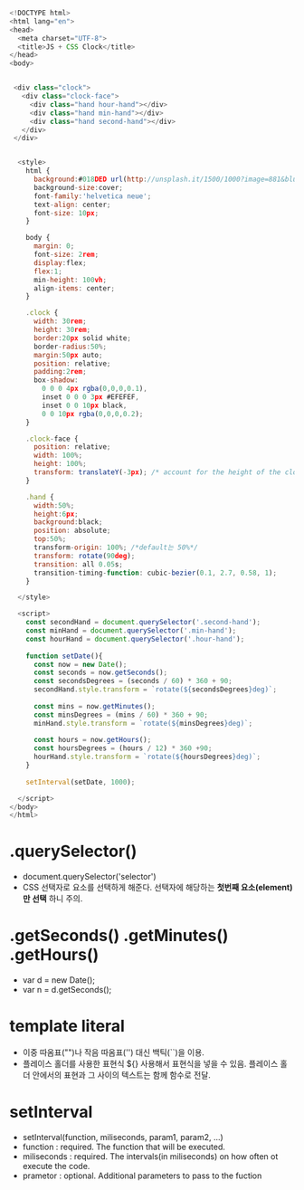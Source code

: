 ```javaScript
<!DOCTYPE html>
<html lang="en">
<head>
  <meta charset="UTF-8">
  <title>JS + CSS Clock</title>
</head>
<body>


 <div class="clock">
   <div class="clock-face">
     <div class="hand hour-hand"></div>
     <div class="hand min-hand"></div>
     <div class="hand second-hand"></div>
   </div>
 </div>


  <style>
    html {
      background:#018DED url(http://unsplash.it/1500/1000?image=881&blur=50);
      background-size:cover;
      font-family:'helvetica neue';
      text-align: center;
      font-size: 10px;
    }

    body {
      margin: 0;
      font-size: 2rem;
      display:flex;
      flex:1;
      min-height: 100vh;
      align-items: center;
    }

    .clock {
      width: 30rem;
      height: 30rem;
      border:20px solid white;
      border-radius:50%;
      margin:50px auto;
      position: relative;
      padding:2rem;
      box-shadow:
        0 0 0 4px rgba(0,0,0,0.1),
        inset 0 0 0 3px #EFEFEF,
        inset 0 0 10px black,
        0 0 10px rgba(0,0,0,0.2);
    }

    .clock-face {
      position: relative;
      width: 100%;
      height: 100%;
      transform: translateY(-3px); /* account for the height of the clock hands */
    }

    .hand {
      width:50%;
      height:6px;
      background:black;
      position: absolute;
      top:50%;
      transform-origin: 100%; /*default는 50%*/
      transform: rotate(90deg);
      transition: all 0.05s;
      transition-timing-function: cubic-bezier(0.1, 2.7, 0.58, 1);
    }

  </style>

  <script>
    const secondHand = document.querySelector('.second-hand');
    const minHand = document.querySelector('.min-hand');
    const hourHand = document.querySelector('.hour-hand');
    
    function setDate(){
      const now = new Date();
      const seconds = now.getSeconds();
      const secondsDegrees = (seconds / 60) * 360 + 90;
      secondHand.style.transform = `rotate(${secondsDegrees}deg)`;
      
      const mins = now.getMinutes();
      const minsDegrees = (mins / 60) * 360 + 90;
      minHand.style.transform = `rotate(${minsDegrees}deg)`;
      
      const hours = now.getHours();
      const hoursDegrees = (hours / 12) * 360 +90;
      hourHand.style.transform = `rotate(${hoursDegrees}deg)`;
    }
      
    setInterval(setDate, 1000);

  </script>
</body>
</html>

```
.querySelector()
================
* document.querySelector('selector')
* CSS 선택자로 요소를 선택하게 해준다. 선택자에 해당하는 __첫번째 요소(element)만 선택__ 하니 주의.

.getSeconds() .getMinutes() .getHours()
=======================================
* var d = new Date();
* var n = d.getSeconds();

template literal
================
* 이중 따옴표("")나 작음 따옴표('') 대신 백틱(``)을 이용.
* 플레이스 홀더를 사용한 표현식 ${} 사용해서 표현식을 넣을 수 있음. 플레이스 홀더 안에서의 표현과 그 사이의 텍스트는 함께 함수로 전달.

setInterval
===========
* setInterval(function, miliseconds, param1, param2, ...)
* function : required. The function that will be executed.
* miliseconds : required. The intervals(in miliseconds) on how often ot execute the code.
* prametor : optional. Additional parameters to pass to the fuction
